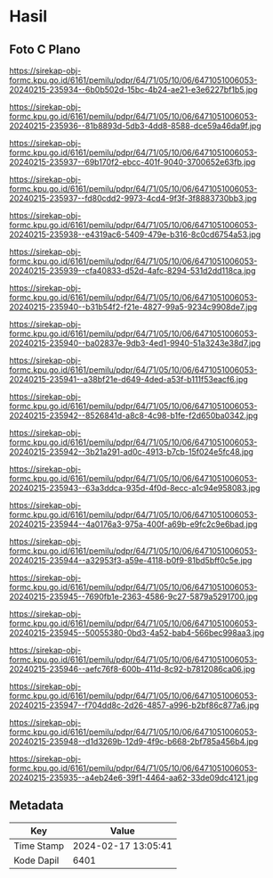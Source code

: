 # Hasil

## Foto C Plano

https://sirekap-obj-formc.kpu.go.id/6161/pemilu/pdpr/64/71/05/10/06/6471051006053-20240215-235934--6b0b502d-15bc-4b24-ae21-e3e6227bf1b5.jpg

https://sirekap-obj-formc.kpu.go.id/6161/pemilu/pdpr/64/71/05/10/06/6471051006053-20240215-235936--81b8893d-5db3-4dd8-8588-dce59a46da9f.jpg

https://sirekap-obj-formc.kpu.go.id/6161/pemilu/pdpr/64/71/05/10/06/6471051006053-20240215-235937--69b170f2-ebcc-401f-9040-3700652e63fb.jpg

https://sirekap-obj-formc.kpu.go.id/6161/pemilu/pdpr/64/71/05/10/06/6471051006053-20240215-235937--fd80cdd2-9973-4cd4-9f3f-3f8883730bb3.jpg

https://sirekap-obj-formc.kpu.go.id/6161/pemilu/pdpr/64/71/05/10/06/6471051006053-20240215-235938--e4319ac6-5409-479e-b316-8c0cd6754a53.jpg

https://sirekap-obj-formc.kpu.go.id/6161/pemilu/pdpr/64/71/05/10/06/6471051006053-20240215-235939--cfa40833-d52d-4afc-8294-531d2dd118ca.jpg

https://sirekap-obj-formc.kpu.go.id/6161/pemilu/pdpr/64/71/05/10/06/6471051006053-20240215-235940--b31b54f2-f21e-4827-99a5-9234c9908de7.jpg

https://sirekap-obj-formc.kpu.go.id/6161/pemilu/pdpr/64/71/05/10/06/6471051006053-20240215-235940--ba02837e-9db3-4ed1-9940-51a3243e38d7.jpg

https://sirekap-obj-formc.kpu.go.id/6161/pemilu/pdpr/64/71/05/10/06/6471051006053-20240215-235941--a38bf21e-d649-4ded-a53f-b111f53eacf6.jpg

https://sirekap-obj-formc.kpu.go.id/6161/pemilu/pdpr/64/71/05/10/06/6471051006053-20240215-235942--8526841d-a8c8-4c98-b1fe-f2d650ba0342.jpg

https://sirekap-obj-formc.kpu.go.id/6161/pemilu/pdpr/64/71/05/10/06/6471051006053-20240215-235942--3b21a291-ad0c-4913-b7cb-15f024e5fc48.jpg

https://sirekap-obj-formc.kpu.go.id/6161/pemilu/pdpr/64/71/05/10/06/6471051006053-20240215-235943--63a3ddca-935d-4f0d-8ecc-a1c94e958083.jpg

https://sirekap-obj-formc.kpu.go.id/6161/pemilu/pdpr/64/71/05/10/06/6471051006053-20240215-235944--4a0176a3-975a-400f-a69b-e9fc2c9e6bad.jpg

https://sirekap-obj-formc.kpu.go.id/6161/pemilu/pdpr/64/71/05/10/06/6471051006053-20240215-235944--a32953f3-a59e-4118-b0f9-81bd5bff0c5e.jpg

https://sirekap-obj-formc.kpu.go.id/6161/pemilu/pdpr/64/71/05/10/06/6471051006053-20240215-235945--7690fb1e-2363-4586-9c27-5879a5291700.jpg

https://sirekap-obj-formc.kpu.go.id/6161/pemilu/pdpr/64/71/05/10/06/6471051006053-20240215-235945--50055380-0bd3-4a52-bab4-566bec998aa3.jpg

https://sirekap-obj-formc.kpu.go.id/6161/pemilu/pdpr/64/71/05/10/06/6471051006053-20240215-235946--aefc76f8-600b-411d-8c92-b7812086ca06.jpg

https://sirekap-obj-formc.kpu.go.id/6161/pemilu/pdpr/64/71/05/10/06/6471051006053-20240215-235947--f704dd8c-2d26-4857-a996-b2bf86c877a6.jpg

https://sirekap-obj-formc.kpu.go.id/6161/pemilu/pdpr/64/71/05/10/06/6471051006053-20240215-235948--d1d3269b-12d9-4f9c-b668-2bf785a456b4.jpg

https://sirekap-obj-formc.kpu.go.id/6161/pemilu/pdpr/64/71/05/10/06/6471051006053-20240215-235935--a4eb24e6-39f1-4464-aa62-33de09dc4121.jpg


## Metadata

| Key        | Value               |
| ---------- | ------------------- |
| Time Stamp | 2024-02-17 13:05:41 |
| Kode Dapil | 6401                |



